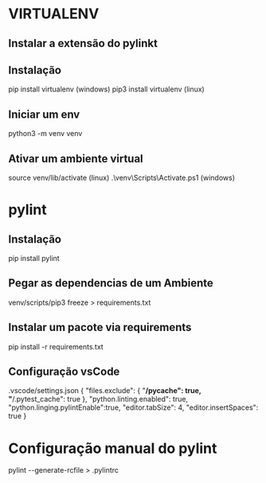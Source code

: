 # VIRTUALENV

## Instalar a extensão do pylinkt

## Instalação
pip install virtualenv (windows)
pip3 install virtualenv (linux)

## Iniciar um env
python3 -m venv venv

## Ativar um ambiente virtual
source venv/lib/activate (linux)
.\venv\Scripts\Activate.ps1 (windows)


# pylint

## Instalação
pip install pylint


## Pegar as dependencias de um Ambiente
venv/scripts/pip3 freeze > requirements.txt

## Instalar um pacote via requirements
pip install -r requirements.txt

## Configuração vsCode
.vscode/settings.json
{
  "files.exclude": {
    "**/__pycache__": true,
    "**/.pytest_cache": true
  },
  "python.linting.enabled": true,
  "python.linging.pylintEnable":true,
  "editor.tabSize": 4,
  "editor.insertSpaces": true
}

# Configuração manual do pylint
pylint --generate-rcfile > .pylintrc